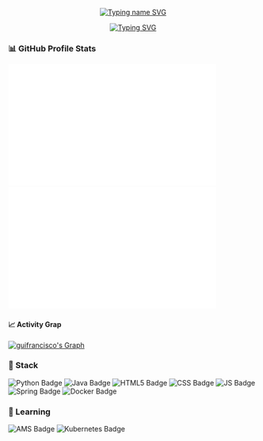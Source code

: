 <p align="center">
  <!-- Typing SVG by DenverCoder1 - https://github.com/DenverCoder1/readme-typing-svg -->
  <a href="https://git.io/typing-svg"><img src="https://readme-typing-svg.demolab.com?font=Fira+Code&duration=1&pause=1000&center=true&vCenter=true&repeat=false&width=435&lines=Guilherme+Francisco" alt="Typing name SVG" /></a>
</p>

<p align="center">
  <!-- Typing SVG by DenverCoder1 - https://github.com/DenverCoder1/readme-typing-svg -->
<a href="https://git.io/typing-svg"><img src="https://readme-typing-svg.demolab.com?font=Fira+Code&pause=1000&center=true&vCenter=true&width=550&lines=Software+Enginner;Aways+learning+new+things;A+long+time+ago+in+a+galaxy+far+far+away..." alt="Typing SVG" /></a>
</p>

<h3> 📊 GitHub Profile Stats </h3>

<!-- https://github.com/jstrieb/github-stats -->

  <a href="#"><img alt="guifrancisco's Github Stats" src="https://github.com/guifrancisco/github-stats/blob/master/generated/overview.svg#gh-dark-mode-only" height="245px"/></a>
  <a href="#"><img alt="guifrancisco's Top Languages" src="https://github.com/guifrancisco/github-stats/blob/master/generated/languages.svg#gh-dark-mode-only" height="245px"/></a>

<h4> 📈 Activity Grap </h4> 

<a href="https://github.com/anuraghazra/github-readme-stats"><img alt="guifrancisco's Graph" src="https://github-readme-activity-graph.cyclic.app/graph?username=guifrancisco&theme=react-dark"/></a>

<h3> 📘 Stack </h3>

![Python Badge](https://img.shields.io/badge/Python-14354C?style=for-the-badge&logo=python&logoColor=white)
![Java Badge](https://img.shields.io/badge/Java-ED8B00?style=for-the-badge&logo=java&logoColor=white)
![HTML5 Badge](https://img.shields.io/badge/HTML5-E34F26?style=for-the-badge&logo=html5&logoColor=white)
![CSS Badge](https://img.shields.io/badge/CSS3-1572B6?style=for-the-badge&logo=css3&logoColor=white)
![JS Badge](https://img.shields.io/badge/JavaScript-F7DF1E?style=for-the-badge&logo=javascript&logoColor=black)
![Spring Badge](https://img.shields.io/badge/Spring-6DB33F?style=for-the-badge&logo=spring&logoColor=white)
![Docker Badge](https://img.shields.io/badge/Docker-2496ED?style=for-the-badge&logo=docker&logoColor=white)

### 📖 Learning
![AMS Badge](https://img.shields.io/badge/Amazon_AWS-232F3E?style=for-the-badge&logo=amazon-aws&logoColor=white)
![Kubernetes Badge](https://img.shields.io/badge/Kubernetes-326CE5?logo=kubernetes&logoColor=fff&style=for-the-badge)
  
